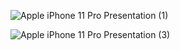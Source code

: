 
![Apple iPhone 11 Pro Presentation (1)](https://user-images.githubusercontent.com/81462079/213967175-a8f98952-973b-4d17-a8b9-51cd872c7788.png)

![Apple iPhone 11 Pro Presentation (3)](https://user-images.githubusercontent.com/81462079/213969220-60589cb5-72d3-4df1-a1d9-ad98a9095082.png)
